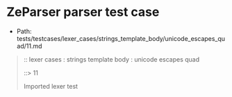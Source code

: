 # ZeParser parser test case

- Path: tests/testcases/lexer_cases/strings_template_body/unicode_escapes_quad/11.md

> :: lexer cases : strings template body : unicode escapes quad
>
> ::> 11
>
> Imported lexer test
>
> <template body> unclosed strings with incomplete unicode escapes

## FAIL

## Input

`````js
`${"-->"}\ua
`````

## Output

_Note: the whole output block is auto-generated. Manual changes will be overwritten!_

Below follow outputs in four parsing modes: sloppy mode, strict mode script goal, module goal, web compat mode (always sloppy).

Note that the output parts are auto-generated by the test runner to reflect actual result.

### Sloppy mode

Parsed with script goal and as if the code did not start with strict mode header.

`````
throws: Tokenizer error!
    Not enough characters left for a proper unicode escape

`${"-->"}\ua
        ^------- error
`````

### Strict mode

Parsed with script goal but as if it was starting with `"use strict"` at the top.

_Output same as sloppy mode._

### Module goal

Parsed with the module goal.

_Output same as sloppy mode._

### Web compat mode

Parsed in sloppy script mode but with the web compat flag enabled.

_Output same as sloppy mode._
